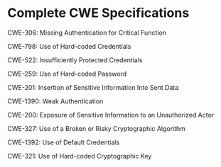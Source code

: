 

# Complete CWE Specifications

CWE-306: Missing Authentication for Critical Function

CWE-798: Use of Hard-coded Credentials

CWE-522: Insufficiently Protected Credentials

CWE-259: Use of Hard-coded Password

CWE-201: Insertion of Sensitive Information Into Sent Data

CWE-1390: Weak Authentication

CWE-200: Exposure of Sensitive Information to an Unauthorized Actor

CWE-327: Use of a Broken or Risky Cryptographic Algorithm

CWE-1392: Use of Default Credentials

CWE-321: Use of Hard-coded Cryptographic Key